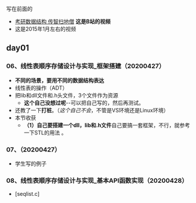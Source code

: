 写在前面的

+ [考研数据结构 传智扫地僧](https://www.bilibili.com/video/av28407436/) **这是B站的视频**
+ 这是2015年1月左右的视频

## day01

### 06、线性表顺序存储设计与实现_框架搭建（20200427）

+ **不同的场景，要用不同的数据结构表达**
+ 线性表的操作（ADT）
+ 把lib和dll文件和.h头文件，3个文件作为资源
  + **这个自己没想过呢**--可以把自己写的，然后再测试。
+ 还教了一下**打桩**。（*这个自己不会*，不管是VS环境还是Linux环境）
+ 本节收获
  + **（1）自己要搭建一个dll，lib和.h文件**自己要搞一套框架，不行，就参考一下STL的用法 。

### 07、（20200427）

+ 学生写的例子

### 08、线性表顺序存储设计与实现_基本API函数实现（20200428）

+ [seqlist.c]

